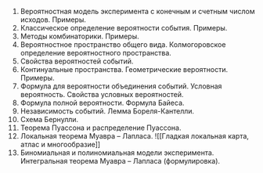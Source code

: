 1. Вероятностная модель эксперимента с конечным и счетным числом исходов. Примеры.
2. Классическое определение вероятности события. Примеры. 
3. Методы комбинаторики. Примеры. 
4. Вероятностное пространство общего вида. Колмогоровское определение вероятностного пространства. 
5. Свойства вероятностей событий.
6. Континуальные пространства. Геометрические вероятности. Примеры. 
7. Формула для вероятности объединения событий. Условная вероятность. Свойства условных вероятностей.
8. Формула полной вероятности. Формула Байеса. 
9. Независимость событий. Лемма Бореля-Кантелли. 
10. Схема Бернулли. 
11. Теорема Пуассона и распределение Пуассона. 
12. Локальная теорема Муавра – Лапласа. 
	![[Гладкая локальная карта, атлас и многообразие]]
13. Биномиальная и полиномиальная модели эксперимента. Интегральная теорема Муавра – Лапласа (формулировка).
